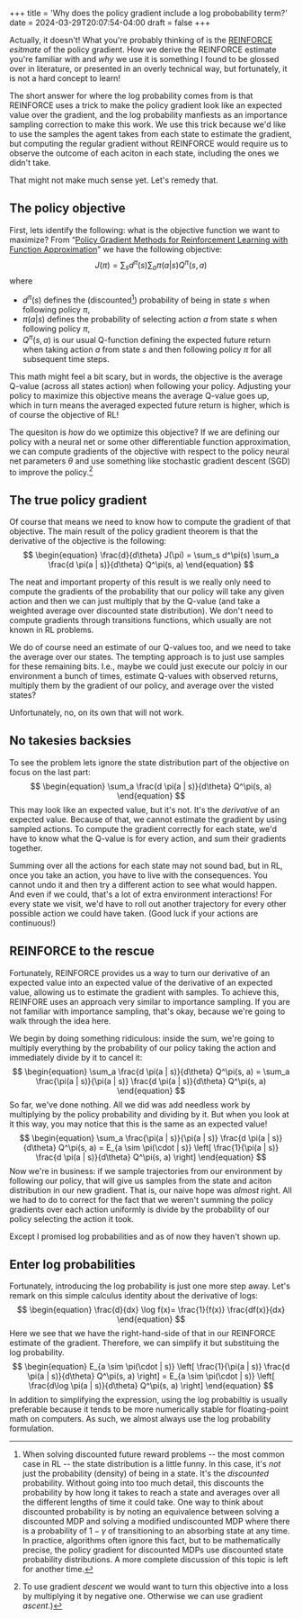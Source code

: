 +++
title = 'Why does the policy gradient include a log probobability term?'
date = 2024-03-29T20:07:54-04:00
draft = false
+++

Actually, it doesn't! What you're probably thinking of is the [REINFORCE](https://people.cs.umass.edu/~barto/courses/cs687/williams92simple.pdf) *esitmate* of the policy gradient. How we derive the REINFORCE estimate you're familiar with and *why* we use it is something I found to be glossed over in literature, or presented in an overly technical way, but fortunately, it is not a hard concept to learn!<!--more-->

The short answer for where the log probability comes from is that REINFORCE uses a trick to make the policy gradient look like an expected value over the gradient, and the log probability manfiests as an importance sampling correction to make this work. We use this trick because we'd like to use the samples the agent takes from each state to estimate the gradient, but computing the regular gradient without REINFORCE would require us to observe the outcome of each aciton in each state, including the ones we didn't take.

That might not make much sense yet. Let's remedy that.

## The policy objective
First, lets identify the following: what is the objective function we want to maximize? From “[Policy Gradient Methods for Reinforcement Learning with Function Approximation](https://proceedings.neurips.cc/paper/1999/file/464d828b85b0bed98e80ade0a5c43b0f-Paper.pdf)” we have the following objective:
$$
\begin{equation}
J(\pi) = \sum_s d^\pi(s) \sum_a \pi(a | s) Q^\pi(s, a)
\end{equation}
$$
where
* $d^\pi(s)$ defines the (discounted[^1]) probability of being in state $s$ when following policy $\pi$,
* $\pi(a | s)$ defines the probability of selecting action $a$ from state $s$ when following policy $\pi$,
* $Q^\pi(s, a)$ is our usual Q-function defining the expected future return when taking action $a$ from state $s$ and then following policy $\pi$ for all subsequent time steps.

[^1]: When solving discounted future reward problems -- the most common case in RL -- the state distribution is a little funny. In this case, it's *not* just the probability (density) of being in a state. It's the *discounted* probability. Without going into too much detail, this discounts the probability by how long it takes to reach a state and averages over all the different lengths of time it could take. One way to think about discounted probability is by noting an equivalence between solving a discounted MDP and solving a modified undiscounted MDP where there is a probability of $1 - \gamma$ of transitioning to an absorbing state at any time. In practice, algorithms often ignore this fact, but to be mathematically precise, the policy gradient for discounted MDPs use discounted state probability distributions. A more complete discussion of this topic is left for another time.

This math might feel a bit scary, but in words, the objective is the average Q-value (across all states action) when following your policy. Adjusting your policy to maximize this objective means the average Q-value goes up, which in turn means the averaged expected future return is higher, which is of course the objective of RL!

The quesiton is *how* do we optimize this objective? If we are defining our policy with a neural net or some other differentiable function approximation, we can compute gradients of the objective with respect to the policy neural net parameters $\theta$ and use something like stochastic gradient descent (SGD) to improve the policy.[^2]

[^2]: To use gradient *descent* we would want to turn this objective into a loss by multiplying it by negative one. Otherwise we can use gradient *ascent*.)

## The true policy gradient
Of course that means we need to know how to compute the gradient of that objective. The main result of the policy gradient theorem is that the derivative of the objective is the following:
$$
\begin{equation}
\frac{d}{d\theta} J(\pi) = \sum_s d^\pi(s) \sum_a \frac{d \pi(a | s)}{d\theta} Q^\pi(s, a)
\end{equation}
$$

The neat and important property of this result is we really only need to compute the gradients of the probability that our policy will take any given action and then we can just multiply that by the Q-value (and take a weighted average over discounted state distribution). We don't need to compute gradients through transitions functions, which usually are not known in RL problems.

We do of course need an estimate of our Q-values too, and we need to take the average over our states. The tempting approach is to just use samples for these remaining bits. I.e., maybe we could just execute our polciy in our environment a bunch of times, estimate Q-values with observed returns, multiply them by the gradient of our policy, and average over the visted states?

Unfortunately, no, on its own that will not work.

## No takesies backsies
To see the problem lets ignore the state distribution part of the objective on focus on the last part:
$$
\begin{equation}
\sum_a \frac{d \pi(a | s)}{d\theta} Q^\pi(s, a)
\end{equation}
$$
This may look like an expected value, but it's not. It's the *derivative* of an expected value. Because of that, we cannot estimate the gradient by using sampled actions. To compute the gradient correctly for each state, we'd have to know what the Q-value is for every action, and sum their gradients together.

Summing over all the actions for each state may not sound bad, but in RL, once you take an action, you have to live with the consequences. You cannot undo it and then try a different action to see what would happen. And even if we could, that's a lot of extra environment interactions! For every state we visit, we'd have to roll out another trajectory for every other possible action we could have taken. (Good luck if your actions are continuous!)

## REINFORCE to the rescue
Fortunately, REINFORCE provides us a way to turn our derivative of an expected value into an expected value of the derivative of an expected value, allowing us to estimate the gradient with samples. To achieve this, REINFORE uses an approach very similar to importance sampling. If you are not familiar with importance sampling, that's okay, because we're going to walk through the idea here.

We begin by doing something ridiculous: inside the sum, we're going to multiply everything by the probability of our policy taking the action and immediately divide by it to cancel it:
$$
\begin{equation}
\sum_a \frac{d \pi(a | s)}{d\theta} Q^\pi(s, a) = \sum_a \frac{\pi(a | s)}{\pi(a | s)} \frac{d \pi(a | s)}{d\theta} Q^\pi(s, a)
\end{equation}
$$
So far, we've done nothing. All we did was add needless work by multiplying by the policy probability and dividing by it. But when you look at it this way, you may notice that this is the same as an expected value!
$$
\begin{equation}
\sum_a \frac{\pi(a | s)}{\pi(a | s)} \frac{d \pi(a | s)}{d\theta} Q^\pi(s, a) = E_{a \sim \pi(\cdot | s)} \left[ \frac{1}{\pi(a | s)}  \frac{d \pi(a | s)}{d\theta} Q^\pi(s, a) \right]
\end{equation}
$$
Now we're in business: if we sample trajectories from our environment by following our policy, that will give us samples from the state and aciton distribution in our new gradient. That is, our naive hope was _almost_ right. All we had to do to correct for the fact that we weren't summing the policy gradients over each action uniformly is divide by the probability of our policy selecting the action it took.

Except I promised log probabilities and as of now they haven't shown up.

## Enter log probabilities
Fortunately, introducing the log probability is just one more step away. Let's remark on this simple calculus identity about the derivative of logs:
$$
\begin{equation}
\frac{d}{dx} \log f(x)= \frac{1}{f(x)} \frac{df(x)}{dx}
\end{equation}
$$
Here we see that we have the right-hand-side of that in our REINFORCE estimate of the gradient. Therefore, we can simplify it
but substituing the log probability.
$$
\begin{equation}
E_{a \sim \pi(\cdot | s)} \left[ \frac{1}{\pi(a | s)}  \frac{d \pi(a | s)}{d\theta} Q^\pi(s, a) \right] = E_{a \sim \pi(\cdot | s)} \left[ \frac{d\log \pi(a | s)}{d\theta} Q^\pi(s, a) \right]
\end{equation}
$$
In addition to simplifying the expression, using the log probabiltiy is usually preferable because it tends to be more numerically
stable for floating-point math on computers. As such, we almost always use the log probability formulation.
